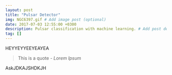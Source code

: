```yaml
---
layout: post
title: "Pulsar Detector"
img: NGC6397.gif # Add image post (optional)
date: 2017-07-03 12:55:00 +0300
description: Pulsar classification with machine learning. # Add post description (optional)
tag: []
---
```


HEYYEYYEEYEAYEA

> This is a quote <cite>- Lorem Ipsum</cite>

AskJDKAJSHDKJH
